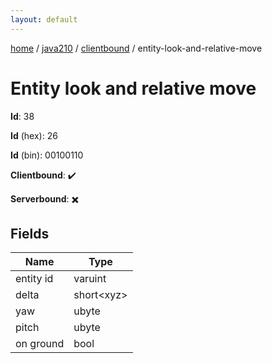 ```yaml
---
layout: default
---
```


[home](/)  /  [java210](/protocol/java210)  /  [clientbound](/protocol/java210/clientbound)  /  entity-look-and-relative-move

# Entity look and relative move

**Id**: 38

**Id** (hex): 26

**Id** (bin): 00100110

**Clientbound**: ✔️

**Serverbound**: ✖️

## Fields

Name | Type
---|---
entity id | varuint
delta | short&lt;xyz&gt;
yaw | ubyte
pitch | ubyte
on ground | bool

